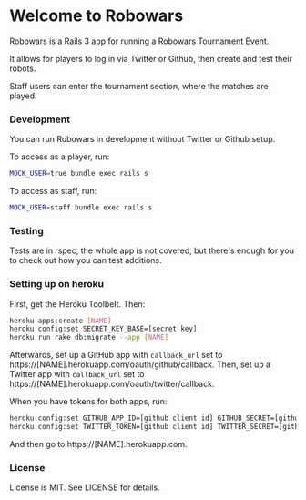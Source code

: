 # Welcome to Robowars

Robowars is a Rails 3 app for running a Robowars Tournament Event.

It allows for players to log in via Twitter or Github, then create and test their robots.

Staff users can enter the tournament section, where the matches are played.

### Development

You can run Robowars in development without Twitter or Github setup.

To access as a player, run:

```bash
MOCK_USER=true bundle exec rails s
```

To access as staff, run:

```bash
MOCK_USER=staff bundle exec rails s
```

### Testing

Tests are in rspec, the whole app is not covered, but there's enough for you to check out how you can test additions.

### Setting up on heroku

First, get the Heroku Toolbelt. Then:

```bash
heroku apps:create [NAME]
heroku config:set SECRET_KEY_BASE=[secret key]
heroku run rake db:migrate --app [NAME]
```

Afterwards, set up a GitHub app with `callback_url` set to https://[NAME].herokuapp.com/oauth/github/callback.
Then, set up a Twitter app with `callback_url` set to https://[NAME].herokuapp.com/oauth/twitter/callback.

When you have tokens for both apps, run:

```bash
heroku config:set GITHUB_APP_ID=[github client id] GITHUB_SECRET=[github client secret]
heroku config:set TWITTER_TOKEN=[github client id] TWITTER_SECRET=[github client secret]
```

And then go to https://[NAME].herokuapp.com.

### License

License is MIT. See LICENSE for details.

